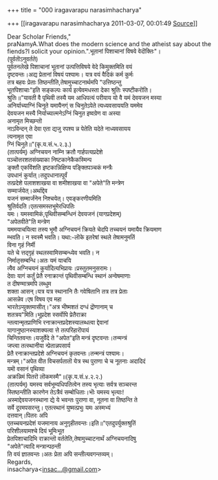 +++
title = "000 iragavarapu narasimhacharya"

+++
[[iragavarapu narasimhacharya	2011-03-07, 00:01:49 [Source](https://groups.google.com/g/bvparishat/c/oRG8hMqCidU)]]



Dear Scholar Friends,"  
praNamyA.What does the modern science and the atheist say about the  
fiends?I solicit your opinion.".भूतानां पिशाचानां विषये वेदॊक्तिः"।  
(पूर्वतॊऽनुवर्तते)  
पूर्वतनलेखे पिशाचानां भूतानां उत्पत्तिविषये वेदे किमुक्तमिति वयं  
दृष्टवन्तः।अद्य प्रेतानां विषयं पश्यामः। यत्र वयं वैदिकं कर्म कुर्मः  
तत्र बहवः प्रेताः तिष्ठन्तीति,तेषामुच्चाटनार्थमपि "उत्तिष्ठन्तु  
भूतपिशाचाः"इति सङ्कल्पः कार्य इत्येवमधस्ता देका श्रुतिः स्पष्टीकरॊति।  
श्रुतिः॥"यावती वै पृथिवी तस्यै यम आधिपत्यं परीयाय यो वै यमं देवयजन मस्या  
अनिर्याच्याग्निं चिनुते यमायैनग्ं स चिनुतेऽपेते त्यध्यवसाययति यममेव  
देवयजन मस्यै निर्याच्यात्मनेऽग्निं चिनुत इष्वग्रेण वा अस्या  
अनामृत मिच्छन्तॊ  
नाऽविन्दन् ते देवा एता द्यजु रपश्य न्न पेतेति यदेते नाध्यवसायय  
त्यनामृत एवा  
ग्निं चिनुते॥"(कृ.य.सं.५.२.३.)  
(तात्पर्यम्) अग्निचयन नाम्नि क्रतौ गार्हपत्यप्रदेशे  
पञ्चॊत्तरशतसंख्याका निष्टकानेकैकस्मिन्प  
ङ्क्तौ एकविंशति इष्टकान्निक्षिप्य पङ्क्तिपञ्चकं मन्त्रैः  
उपधानं कुर्यात्।तदुपधानात्पूर्वं  
तत्प्रदेशे पलाशशाखया वा शमीशाखया वा "अपेते"ति मन्त्रेण  
सम्मार्जयेत्।अर्थाद्देव  
यजनं सम्मार्जंनेन निश्चयेत्। एवङ्करणीयमिति  
श्रुतिर्वदति।एतत्समस्तभूमेरधिपतिः  
यमः। यमस्वामिकं,पृथिवीसम्बन्धिनं देवयजनं (यागप्रदेशम्)  
"अपेतवीते"ति मन्त्रेण  
यममयाचयित्वा तस्य भूमौ अग्निचयनं क्रियते चेदपि तच्चयनं यमायैव क्रियमाण  
म्भवति। न स्वस्मै भवति। यथा:-लॊके इतरेषां स्थले तेषामनुमतिं  
विना गृहं निर्मी  
यते चे त्तद्गृहं स्थलस्वामिसम्बन्ध्येव भवति। न  
निर्मातृसम्बन्धि।अतः यमं याचयि  
त्वैव अग्निचयनं कुर्यादित्यभिप्रायः।प्रस्तुतमनुसरामः।  
देवाः यागं कर्तुं प्रेतै रनाक्रान्तं पृथिवीसम्बन्धि स्थानं अन्वेषमाणाः  
त दीषण्मात्रमपि लब्धुम  
शक्ता आसन्।यत्र यत्र स्थानानि तैः गवेषितानि तत्र तत्र प्रेताः  
आसन्नेव।एष विषय एव महा  
भारतेऽप्युक्तमासीत्।"अत्र भीष्मशतं दग्धं द्रॊणानाम् च  
शतत्रय"मिति।भूप्रदेश स्सर्वॊपि प्रेतैराक्रा  
न्तत्वान्मृतप्राणिभि रनाक्रान्तप्रदेशस्यालब्धत्वा द्देवानां  
यागानुष्ठानस्याशक्यत्वा त्ते तत्परिहारॊपायं  
चिन्तितवन्तः।यजुर्वेदे ते "अपेत"इति मन्त्रं दृष्टवन्तः।तन्मन्त्रं  
जप्त्वा तत्स्थानीया न्प्रेतान्नपसार्य  
प्रेतै रनाक्रान्तप्रदेशे अग्निचयनं कृतवन्तः।तन्मन्त्रं पश्यामः।  
मन्त्रम्।"अपेत वीत विचसर्पतातॊ येत्र स्थ पुराणा चे च नूतनाः अदादिदं  
यमॊ वसानं पृथिव्या  
अक्रन्निमं पितरॊ लॊकमस्मै"॥(कृ.य.सं.४.२.२.)  
(तात्पर्यम्) यमस्य सर्वभूम्यधिपतित्वेन तस्य भृत्याः सर्वत्र सञ्चरन्त  
स्तिष्ठन्तीति कारणेन तेऽत्रैवं सम्बोधिताः।भॊः यमस्य भृत्याः!  
अस्माद्देवयजनस्थाना द्ये ये भवन्तः पुराणा वा, नूतना वा तिष्ठन्ति ते  
सर्वे दूरमपसरन्तु। एतत्स्थानं युष्मत्प्रभुः यमः अस्मभ्यं  
दत्तवान्।पितरः अपि  
एतच्चयनप्रदेशं यजमानाय अनुगृहीतवन्तः।इति॥"एतदुपर्युक्तश्रुतिं  
परिशीलयामश्चे दियं भूमिःभूत  
प्रेतपिशाचादिभि राक्रान्तॊ वर्ततेति,तेषामुच्चाटनार्थं अग्निचयनादिषु  
"अपेते"त्यादि मन्त्रान्पठन्ती  
ति वयं ज्ञातवन्तः।अतः प्रेता अपि सन्तीत्यवगन्तव्यम्।  
Regards,  
insacharya\<[insac...@gmail.com]()\>  

